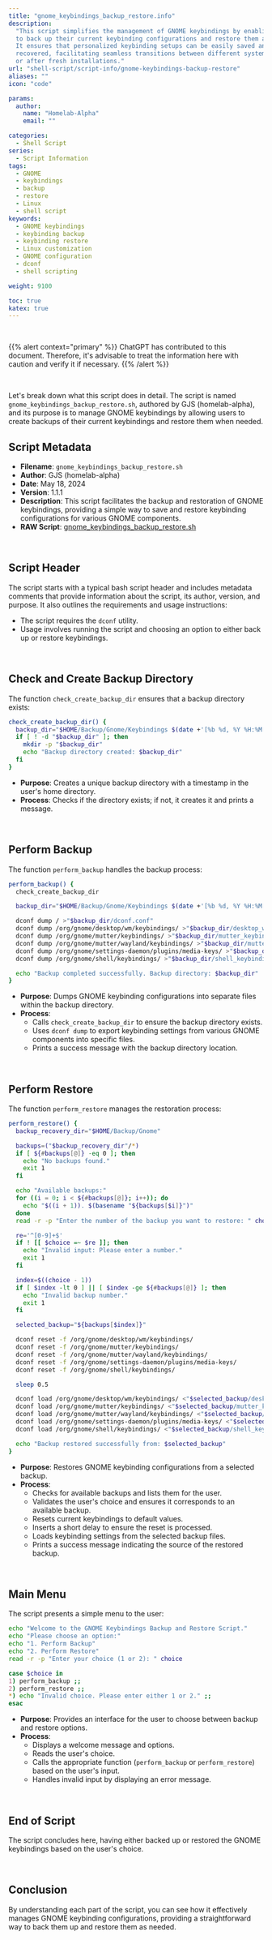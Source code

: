 ```yaml
---
title: "gnome_keybindings_backup_restore.info"
description:
  "This script simplifies the management of GNOME keybindings by enabling users
  to back up their current keybinding configurations and restore them as needed.
  It ensures that personalized keybinding setups can be easily saved and
  recovered, facilitating seamless transitions between different system states
  or after fresh installations."
url: "shell-script/script-info/gnome-keybindings-backup-restore"
aliases: ""
icon: "code"

params:
  author:
    name: "Homelab-Alpha"
    email: ""

categories:
  - Shell Script
series:
  - Script Information
tags:
  - GNOME
  - keybindings
  - backup
  - restore
  - Linux
  - shell script
keywords:
  - GNOME keybindings
  - keybinding backup
  - keybinding restore
  - Linux customization
  - GNOME configuration
  - dconf
  - shell scripting

weight: 9100

toc: true
katex: true
---
```


<br />

{{% alert context="primary" %}}
ChatGPT has contributed to this document. Therefore, it's advisable to treat the
information here with caution and verify it if necessary. {{% /alert %}}

<br />

Let's break down what this script does in detail. The script is named
`gnome_keybindings_backup_restore.sh`, authored by GJS (homelab-alpha), and its
purpose is to manage GNOME keybindings by allowing users to create backups of
their current keybindings and restore them when needed.

## Script Metadata

- **Filename**: `gnome_keybindings_backup_restore.sh`
- **Author**: GJS (homelab-alpha)
- **Date**: May 18, 2024
- **Version**: 1.1.1
- **Description**: This script facilitates the backup and restoration of GNOME
  keybindings, providing a simple way to save and restore keybinding
  configurations for various GNOME components.
- **RAW Script**: [gnome_keybindings_backup_restore.sh]

<br />

## Script Header

The script starts with a typical bash script header and includes metadata
comments that provide information about the script, its author, version, and
purpose. It also outlines the requirements and usage instructions:

- The script requires the `dconf` utility.
- Usage involves running the script and choosing an option to either back up or
  restore keybindings.

<br />

## Check and Create Backup Directory

The function `check_create_backup_dir` ensures that a backup directory exists:

```bash
check_create_backup_dir() {
  backup_dir="$HOME/Backup/Gnome/Keybindings $(date +'[%b %d, %Y %H:%M:%S]')"
  if [ ! -d "$backup_dir" ]; then
    mkdir -p "$backup_dir"
    echo "Backup directory created: $backup_dir"
  fi
}
```

- **Purpose**: Creates a unique backup directory with a timestamp in the user's
  home directory.
- **Process**: Checks if the directory exists; if not, it creates it and prints
  a message.

<br />

## Perform Backup

The function `perform_backup` handles the backup process:

```bash
perform_backup() {
  check_create_backup_dir

  backup_dir="$HOME/Backup/Gnome/Keybindings $(date +'[%b %d, %Y %H:%M:%S]')"

  dconf dump / >"$backup_dir/dconf.conf"
  dconf dump /org/gnome/desktop/wm/keybindings/ >"$backup_dir/desktop_wm_keybindings"
  dconf dump /org/gnome/mutter/keybindings/ >"$backup_dir/mutter_keybindings"
  dconf dump /org/gnome/mutter/wayland/keybindings/ >"$backup_dir/mutter_wayland_keybindings"
  dconf dump /org/gnome/settings-daemon/plugins/media-keys/ >"$backup_dir/settings-daemon_plugins_media_keys"
  dconf dump /org/gnome/shell/keybindings/ >"$backup_dir/shell_keybindings"

  echo "Backup completed successfully. Backup directory: $backup_dir"
}
```

- **Purpose**: Dumps GNOME keybinding configurations into separate files within
  the backup directory.
- **Process**:
  - Calls `check_create_backup_dir` to ensure the backup directory exists.
  - Uses `dconf dump` to export keybinding settings from various GNOME
    components into specific files.
  - Prints a success message with the backup directory location.

<br />

## Perform Restore

The function `perform_restore` manages the restoration process:

```bash
perform_restore() {
  backup_recovery_dir="$HOME/Backup/Gnome"

  backups=("$backup_recovery_dir"/*)
  if [ ${#backups[@]} -eq 0 ]; then
    echo "No backups found."
    exit 1
  fi

  echo "Available backups:"
  for ((i = 0; i < ${#backups[@]}; i++)); do
    echo "$((i + 1)). $(basename "${backups[$i]}")"
  done
  read -r -p "Enter the number of the backup you want to restore: " choice

  re='^[0-9]+$'
  if ! [[ $choice =~ $re ]]; then
    echo "Invalid input: Please enter a number."
    exit 1
  fi

  index=$((choice - 1))
  if [ $index -lt 0 ] || [ $index -ge ${#backups[@]} ]; then
    echo "Invalid backup number."
    exit 1
  fi

  selected_backup="${backups[$index]}"

  dconf reset -f /org/gnome/desktop/wm/keybindings/
  dconf reset -f /org/gnome/mutter/keybindings/
  dconf reset -f /org/gnome/mutter/wayland/keybindings/
  dconf reset -f /org/gnome/settings-daemon/plugins/media-keys/
  dconf reset -f /org/gnome/shell/keybindings/

  sleep 0.5

  dconf load /org/gnome/desktop/wm/keybindings/ <"$selected_backup/desktop_wm_keybindings"
  dconf load /org/gnome/mutter/keybindings/ <"$selected_backup/mutter_keybindings"
  dconf load /org/gnome/mutter/wayland/keybindings/ <"$selected_backup/mutter_wayland_keybindings"
  dconf load /org/gnome/settings-daemon/plugins/media-keys/ <"$selected_backup/settings-daemon_plugins_media_keys"
  dconf load /org/gnome/shell/keybindings/ <"$selected_backup/shell_keybindings"

  echo "Backup restored successfully from: $selected_backup"
}
```

- **Purpose**: Restores GNOME keybinding configurations from a selected backup.
- **Process**:
  - Checks for available backups and lists them for the user.
  - Validates the user's choice and ensures it corresponds to an available
    backup.
  - Resets current keybindings to default values.
  - Inserts a short delay to ensure the reset is processed.
  - Loads keybinding settings from the selected backup files.
  - Prints a success message indicating the source of the restored backup.

<br />

## Main Menu

The script presents a simple menu to the user:

```bash
echo "Welcome to the GNOME Keybindings Backup and Restore Script."
echo "Please choose an option:"
echo "1. Perform Backup"
echo "2. Perform Restore"
read -r -p "Enter your choice (1 or 2): " choice

case $choice in
1) perform_backup ;;
2) perform_restore ;;
*) echo "Invalid choice. Please enter either 1 or 2." ;;
esac
```

- **Purpose**: Provides an interface for the user to choose between backup and
  restore options.
- **Process**:
  - Displays a welcome message and options.
  - Reads the user's choice.
  - Calls the appropriate function (`perform_backup` or `perform_restore`) based
    on the user's input.
  - Handles invalid input by displaying an error message.

<br />

## End of Script

The script concludes here, having either backed up or restored the GNOME
keybindings based on the user's choice.

<br />

## Conclusion

By understanding each part of the script, you can see how it effectively manages
GNOME keybinding configurations, providing a straightforward way to back them up
and restore them as needed.

[gnome_keybindings_backup_restore.sh]:
  https://raw.githubusercontent.com/homelab-alpha/shell-script/main/scripts/gnome_keybindings_backup_restore.sh
